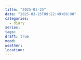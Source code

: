 ```yaml
---
title: "2025-03-25"
date: "2025-03-25T09:22:49+08:00"
categories:
  - diary
series: 
tags: 
draft: true
mood: 
weather: 
location:
---
```


